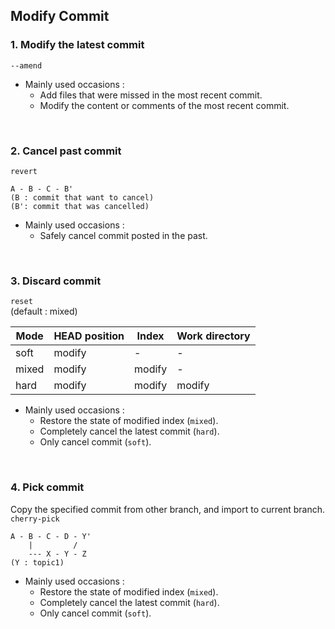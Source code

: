 ## Modify Commit

### 1. Modify the latest commit
`--amend`
- Mainly used occasions :
  - Add files that were missed in the most recent commit.
  - Modify the content or comments of the most recent commit.
<br>

### 2. Cancel past commit
`revert`
```
A - B - C - B'
(B : commit that want to cancel) 
(B': commit that was cancelled) 
```
- Mainly used occasions :
  - Safely cancel commit posted in the past.
<br>

### 3. Discard commit
`reset`  
(default : mixed)

| Mode | HEAD position | Index | Work directory |  
| ---- | ------------- | ----- | -------------- |  
| soft | modify | - | - |
| mixed | modify | modify | - |
| hard | modify | modify | modify |

- Mainly used occasions :
  - Restore the state of modified index (`mixed`).
  - Completely cancel the latest commit (`hard`).
  - Only cancel commit (`soft`).
<br>

### 4. Pick commit
Copy the specified commit from other branch, and import to current branch.  
`cherry-pick`
```
A - B - C - D - Y'
    |         /
    --- X - Y - Z
(Y : topic1)
```
- Mainly used occasions :
  - Restore the state of modified index (`mixed`).
  - Completely cancel the latest commit (`hard`).
  - Only cancel commit (`soft`).
